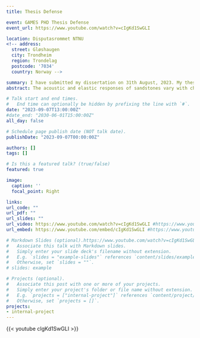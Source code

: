 ```yaml
---
title: Thesis Defense

event: GAMES PHD Thesis Defense
event_url: https://www.youtube.com/watch?v=cIgKd1SwGLI

location: Disputasrommet NTNU
<!-- address:
  street: Gløshaugen
  city: Trondheim
  region: Trondelag
  postcode: '7034'
  country: Norway -->

summary: I have submitted my dissertation on 31th August, 2023. My thesis defense will be happening in about 2-3 months at Disputasrommet, NTNU.
abstract: The acoustic and elastic responses of sandstones vary with changes in effective stress. Among different type of sandstones, velocities and elastic moduli of weakly cemented sandstone shows asymmetrically much more sensitivity to effective stress increases than effective stress decreases in lab. Numerous sandstone rock physics models available in the literature are proposed based on the assumption of perfect linear elasticity, which limits the applicability of most models to explain the behavior of weakly cemented sandstone upon stress release. Effective stress imposed on a rock is typically defined as the difference between the overburden stress and the pore pressure when the stress coefficient is assumed to be unity. Effective stress release scenarios in practice often involve an increase in pore pressure within reservoir rock due to injection, as well as a reduction in overburden stress caused by uplift and erosion of the rock. However, there is a scarcity of quantitative studies in the literature examining the impact of stress release on various aspects, such as estimating uplift in overconsolidated rock and utilizing 4D seismic monitoring for fluid injection. Compared to high porosity weakly cemented sandstone, unconsolidated sands are more extensively studied. Laboratory experiments and well log data have demonstrated that the acoustic and petrophysical properties of mechanically compacted overconsolidated sands differ from those of normally consolidated sands. However, there is currently no documented research exploring the similarities and differences between these two types of sandstone in an overconsolidated state. This understanding is crucial both from an academic standpoint and in practical applications. This dissertation addresses the above questions in a sequential manner. Moreover, in order to promote ongoing research on stress release and encourage innovation in rock physics, the models and knowledge gained during the completion of this dissertation have been incorporated into an open-source Python library. This library serves as a valuable resource for the scientific community, providing access to the developed models and facilitating further exploration and advancements in the field of rock physics.

# Talk start and end times.
#   End time can optionally be hidden by prefixing the line with `#`.
date: "2023-09-07T13:00:00Z"
#date_end: "2030-06-01T15:00:00Z"
all_day: false

# Schedule page publish date (NOT talk date).
publishDate: "2023-09-07T00:00:00Z"

authors: []
tags: []

# Is this a featured talk? (true/false)
featured: true

image:
  caption: ''
  focal_point: Right

links:
url_code: ""
url_pdf: ""
url_slides: ""
url_video: https://www.youtube.com/watch?v=cIgKd1SwGLI #https://www.youtube.com/watch?v=a-oWa2CS8jg
url_embed: https://www.youtube.com/embed/cIgKd1SwGLI #https://www.youtube.com/embed/a-oWa2CS8jg

# Markdown Slides (optional).https://www.youtube.com/watch?v=cIgKd1SwGLI
#   Associate this talk with Markdown slides.
#   Simply enter your slide deck's filename without extension.
#   E.g. `slides = "example-slides"` references `content/slides/example-slides.md`.
#   Otherwise, set `slides = ""`.
# slides: example

# Projects (optional).
#   Associate this post with one or more of your projects.
#   Simply enter your project's folder or file name without extension.
#   E.g. `projects = ["internal-project"]` references `content/project/deep-learning/index.md`.
#   Otherwise, set `projects = []`.
projects:
- internal-project
---
```


{{< youtube cIgKd1SwGLI >}}